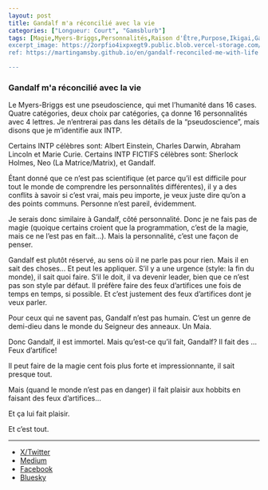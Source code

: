 ```yaml
---
layout: post
title: Gandalf m'a réconcilié avec la vie
categories: ["Longueur: Court", "Gamsblurb"]
tags: [Magie,Myers-Briggs,Personnalités,Raison d'Être,Purpose,Ikigai,Gamsblurb]
excerpt_image: https://2orpfio4ixpxegt9.public.blob.vercel-storage.com/blogPost/cm0cfphhf00lmlb0c67d036e8/preview-image-ZbYl0a55qAyhUN6BCOXlZ5YP58hVhB.jfif
ref: https://martingamsby.github.io/en/gandalf-reconciled-me-with-life

---
```


### **Gandalf m'a réconcilié avec la vie**

Le Myers-Briggs est une pseudoscience, qui met l’humanité dans 16 cases. Quatre catégories, deux choix par catégories, ça donne 16 personnalités avec 4 lettres. Je n’entrerai pas dans les détails de la “pseudoscience”, mais disons que je m’identifie aux INTP.

Certains INTP célèbres sont: Albert Einstein, Charles Darwin, Abraham Lincoln et Marie Curie. Certains INTP FICTIFS célèbres sont: Sherlock Holmes, Neo (La Matrice/Matrix), et Gandalf.

Étant donné que ce n’est pas scientifique (et parce qu’il est difficile pour tout le monde de comprendre les personnalités différentes), il y a des conflits à savoir si c’est vrai, mais peu importe, je veux juste dire qu’on a des points communs. Personne n’est pareil, évidemment.

Je serais donc similaire à Gandalf, côté personnalité. Donc je ne fais pas de magie (quoique certains croient que la programmation, c’est de la magie, mais ce ne l’est pas en fait…). Mais la personnalité, c’est une façon de penser.

Gandalf est plutôt réservé, au sens où il ne parle pas pour rien. Mais il en sait des choses­… Et peut les appliquer. S’il y a une urgence (style: la fin du monde), il sait quoi faire. S’il le doit, il va devenir leader, bien que ce n’est pas son style par défaut. Il préfère faire des feux d’artifices une fois de temps en temps, si possible. Et c’est justement des feux d’artifices dont je veux parler.

Pour ceux qui ne savent pas, Gandalf n’est pas humain. C’est un genre de demi-dieu dans le monde du Seigneur des anneaux. Un Maia.

Donc Gandalf, il est immortel. Mais qu’est-ce qu’il fait, Gandalf? Il fait des … Feux d’artifice!

Il peut faire de la magie cent fois plus forte et impressionnante, il sait presque tout.

Mais (quand le monde n’est pas en danger) il fait plaisir aux hobbits en faisant des feux d’artifices…

Et ça lui fait plaisir.

Et c’est tout.

---

- [X/Twitter](https://x.com/MartinGamsby/status/1828416284746191223)
- [Medium](https://medium.com/@martin.gamsby/gandalf-ma-r%C3%A9concili%C3%A9-avec-la-vie-4e629cf3f8a7)
- [Facebook](https://www.facebook.com/share/c8bt2BMtZZLj6Q3F/)
- [Bluesky](https://bsky.app/profile/martin-gamsby.bsky.social/post/3l6v7hb7c2m2p)

